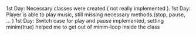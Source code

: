 1st Day: Necessary classes were created ( not really implemented ).
1st Day: Player is able to play music, still missing necessary methods.(stop, pause, ... )
1st Day: Switch case for play and pause implemented, setting minim(true) helped me to get out of minim-loop inside the class
